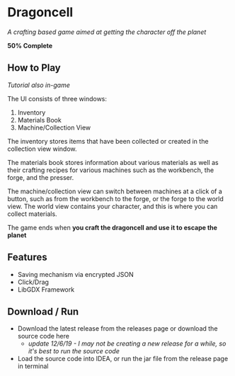 # Dragoncell

*A crafting based game aimed at getting the character off the planet*

**50% Complete**

## How to Play

*Tutorial also in-game*

The UI consists of three windows:

 1. Inventory
 2. Materials Book
 3. Machine/Collection View
 
 The inventory stores items that have been collected or created in the collection view window.

The materials book stores information about various materials as well as their crafting recipes for various machines such as the workbench, the forge, and the presser.

The machine/collection view can switch between machines at a click of a button, such as from the workbench to the forge, or the forge to the world view. The world view contains your character, and this is where you can collect materials.


The game ends when **you craft the dragoncell and use it to escape the planet**

## Features

 - Saving mechanism via encrypted JSON
 - Click/Drag 
 - LibGDX Framework

## Download / Run

- Download the latest release from the releases page or download the source code here
  -  *update 12/6/19 - I may not be creating a new release for a while, so it's best to run the source code*
- Load the source code into IDEA, or run the jar file from the release page in terminal




